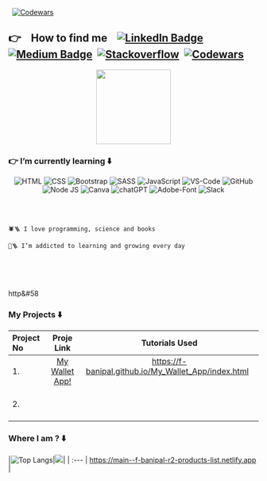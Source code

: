 <img src="https://img.shields.io/badge/BANIPAL%20-©2024%20-blue.svg?style=for-the-badge&style=plastic" alt=""/>&nbsp;  <a href="your-codewars-URL"><img src="https://komarev.com/ghpvc/?username=f-banipal&color=dc143c&label=PROFILE+VIEWS&base=17&style=plastic" alt="Codewars"/></a>
## 👉&nbsp;  &nbsp;  How to find me &nbsp;  &nbsp;<a href="https://fr.linkedin.com/in/f-banipal?trk=profile-badge"><img src="https://img.shields.io/badge/linkedin-%230077B5.svg?style=for-the-badge&logo=linkedin&logoColor=white&style=plastic" alt="LinkedIn Badge"/></a>&nbsp;  <a href="your-medium-URL"><img src="https://img.shields.io/badge/Medium-12100E?style=for-the-badge&logo=medium&logoColor=white&style=plastic" alt="Medium Badge"/></a>&nbsp;  <a href="your-Stackoverflow-URL"><img src="https://img.shields.io/badge/-Stackoverflow-FE7A16?style=for-the-badge&logo=stack-overflow&logoColor=white&style=plastic" alt="Stackoverflow"/></a>&nbsp;  <a href="your-codewars-URL"><img src="https://img.shields.io/badge/Codewars-B1361E?style=for-the-badge&logo=codewars&logoColor=grey&style=plastic" alt="Codewars"/></a>

<p align="center">
<img align="center" src="https://github.com/f-banipal/f-banipal/assets/150936990/9abe60f8-7546-4ee6-b041-38e1069c4a01"  height="150">
</p>
         
### 👉 I’m currently learning ⬇️

<div id="badges" align="center">
  
  <img src="https://img.shields.io/badge/html5-%23E34F26.svg?style=for-the-badge&logo=html5&logoColor=white&style=plastic" alt="HTML"/>   
  <img src="https://img.shields.io/badge/css3-%231572B6.svg?style=for-the-badge&logo=css3&logoColor=white&style=plastic" alt="CSS"/>
  <img src="https://img.shields.io/badge/bootstrap-%238511FA.svg?style=for-the-badge&logo=bootstrap&logoColor=white&style=plastic" alt="Bootstrap"/>
  <img src="https://img.shields.io/badge/SASS-hotpink.svg?style=for-the-badge&logo=SASS&logoColor=white&style=plastic" alt="SASS"/>
  <img src="https://img.shields.io/badge/javascript-%23323330.svg?style=for-the-badge&logo=javascript&logoColor=%23F7DF1E&style=plastic" alt="JavaScript"/>
  <img src="https://img.shields.io/badge/Visual%20Studio%20Code-0078d7.svg?style=for-the-badge&logo=visual-studio-code&logoColor=white&style=plastic" alt="VS-Code"/>
  <img src="https://img.shields.io/badge/github-%23121011.svg?style=for-the-badge&logo=github&logoColor=white&style=plastic" alt="GitHub"/>
  <img src="https://img.shields.io/badge/node.js-6DA55F?style=for-the-badge&logo=node.js&logoColor=white&style=plastic" alt="Node JS"/>
  <img src="https://img.shields.io/badge/Canva-%2300C4CC.svg?style=for-the-badge&logo=Canva&logoColor=white&style=plastic" alt="Canva"/>
  <img src="https://img.shields.io/badge/chatGPT-74aa9c?style=for-the-badge&logo=openai&logoColor=white&style=plastic" alt="chatGPT"/>
  <img src="https://img.shields.io/badge/Adobe%20Fonts-000B1D.svg?style=for-the-badge&logo=Adobe%20Fonts&logoColor=white&style=plastic" alt="Adobe-Font"/>
  <img src="https://img.shields.io/badge/Slack-4A154B?style=for-the-badge&logo=slack&logoColor=white&style=plastic" alt="Slack"/>
  </div>
<br>
<br>

```

🕷️🪜 I love programming, science and books

🌱🪜 I’m addicted to learning and growing every day


```
<br>
<br>


http&#58

### My Projects ⬇️
| Project No | Proje Link | Tutorials Used |
| :--- | :----: | :----: |
| 1.&nbsp;  |[My Wallet App!](https://github.com/f-banipal/My_Wallet_App)|https://f-banipal.github.io/My_Wallet_App/index.html  &nbsp;  &nbsp;  &nbsp;  &nbsp;  &nbsp;  &nbsp;  &nbsp;  &nbsp; &nbsp;  &nbsp;  &nbsp;  &nbsp;  &nbsp;  &nbsp;|
| 2.&nbsp;  |&nbsp;  &nbsp;  &nbsp;  &nbsp;  &nbsp;  &nbsp;  &nbsp;  &nbsp;  &nbsp;  &nbsp;  &nbsp;  &nbsp;  &nbsp;  &nbsp;  &nbsp;  &nbsp;  &nbsp;  &nbsp;|&nbsp;  &nbsp;  &nbsp;  &nbsp;  &nbsp;  &nbsp;  &nbsp;  &nbsp;  &nbsp;  &nbsp;  &nbsp;  &nbsp; &nbsp;  &nbsp;  &nbsp;  &nbsp;  &nbsp;  &nbsp;  &nbsp;  &nbsp;  &nbsp;  &nbsp;  &nbsp;  &nbsp;|



### Where I am ? ⬇️
|![Top Langs](https://github-readme-stats.vercel.app/api/top-langs/?username=f-banipal&theme=tokyonight)|[![](https://github-readme-stats.vercel.app/api?username=f-banipal&show_icons=true&theme=tokyonight)](https://github.com/f-banipal/github-readme-stats)|
| :--- | https://main--f-banipal-r2-products-list.netlify.app |

